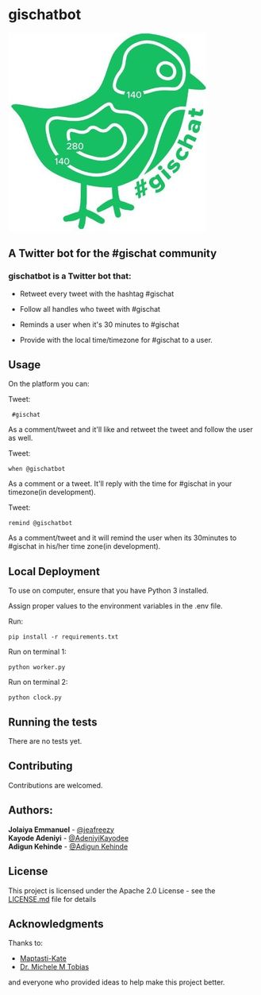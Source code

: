 # gischatbot

![gischatbot](gischatimage.jpg)

## A Twitter bot for the #gischat community

### gischatbot is a Twitter bot that:

* Retweet every tweet with the hashtag #gischat

* Follow all handles who tweet with #gischat

* Reminds a user when it's 30 minutes to #gischat

* Provide with the local time/timezone for #gischat to a user. 

## Usage

On the platform you can:

Tweet:

```
 #gischat
```

As a comment/tweet and it'll like and retweet the tweet and follow the user as well. 

Tweet:

```
when @gischatbot
```
As a comment or a tweet. It'll reply with the time for #gischat in your timezone(in development).

Tweet:

```
remind @gischatbot
```
As a comment/tweet and it will remind the user when its 30minutes to #gischat in his/her time zone(in development).


## Local Deployment

To use on computer, ensure that you have Python 3 installed.

Assign proper values to the environment variables in the .env file.

Run:

```
pip install -r requirements.txt
```

Run on terminal 1: 

```
python worker.py
```

Run on terminal 2:

```
python clock.py
```

## Running the tests

There are no tests yet.

## Contributing

Contributions are welcomed.


## Authors:

**Jolaiya Emmanuel** - [@jeafreezy](https://twitter.com/jeafreezy) <br>
**Kayode Adeniyi** - [@AdeniyiKayodee](https://twitter.com/AdeniyiKayodee) <br>
**Adigun Kehinde** - [@Adigun Kehinde](https://twitter.com/adiguntoba)

## License

This project is licensed under the Apache 2.0 License - see the [LICENSE.md](LICENSE.md) file for details

## Acknowledgments

Thanks to:
* [Maptasti-Kate](https://twitter.com/pokateo_)
* [Dr. Michele M Tobias](https://twitter/MicheleTobias)

and everyone who provided ideas to help make this project better.


